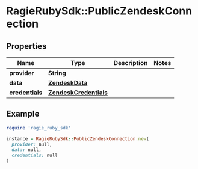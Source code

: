 # RagieRubySdk::PublicZendeskConnection

## Properties

| Name | Type | Description | Notes |
| ---- | ---- | ----------- | ----- |
| **provider** | **String** |  |  |
| **data** | [**ZendeskData**](ZendeskData.md) |  |  |
| **credentials** | [**ZendeskCredentials**](ZendeskCredentials.md) |  |  |

## Example

```ruby
require 'ragie_ruby_sdk'

instance = RagieRubySdk::PublicZendeskConnection.new(
  provider: null,
  data: null,
  credentials: null
)
```

